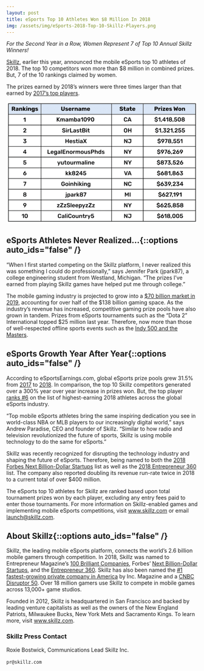 ```yaml
---
layout: post
title: eSports Top 10 Athletes Won $8 Million In 2018
img: /assets/img/eSports-2018-Top-10-Skillz-Players.png
---
```


*For the Second Year in a Row, Women Represent 7 of Top 10 Annual Skillz Winners!*

[Skillz](https://www.skillz.com/), earlier this year, announced the mobile eSports top 10 athletes of 2018. The top 10 competitors won more than $8 million in combined prizes. But, 7 of the 10 rankings claimed by women. 

The prizes earned by 2018’s winners were three times larger than that earned by [2017’s top players](https://venturebeat.com/2018/02/01/2319420/).

![Top Skillz Players 2018](/assets/img/eSports-2018-Top-10-Skillz-Players.png)


## eSports Athletes Never Realized...{::options auto_ids="false" /}

“When I first started competing on the Skillz platform, I never realized this was something I could do professionally,” says Jennifer Park (jpark87), a college engineering student from Westland, Michigan. “The prizes I’ve earned from playing Skillz games have helped put me through college.”

The mobile gaming industry is projected to grow into a [$70 billion market in 2019](https://www.washingtonpost.com/news/sports/wp/2018/09/17/is-the-future-of-esports-in-your-pocket-mobile-gaming-is-already-huge-and-getting-bigger/?noredirect=on&utm_term=.8fd365996471), accounting for over half of the $138 billion gaming space. As the industry’s revenue has increased, competitive gaming prize pools have also grown in tandem. Prizes from eSports tournaments such as the “Dota 2” International topped $25 million last year. Therefore, now more than those of well-respected offline sports events such as the [Indy 500 and the Masters](https://www.businessinsider.com/esports-prize-pools-vs-traditional-sports-2018-6?r=UK&IR=T).

## eSports Growth Year After Year{::options auto_ids="false" /}

According to eSportsEarnings.com, global eSports prize pools grew 31.5% from [2017](https://www.esportsearnings.com/history/2017/top_players) to [2018](https://www.esportsearnings.com/history/2018/top_players). In comparison, the top 10 Skillz competitors generated over a 300% year over year increase in prizes won. But, the top player [ranks #6](https://www.esportsearnings.com/history/2018/top_players) on the list of highest-earning 2018 athletes across the global eSports industry.

“Top mobile eSports athletes bring the same inspiring dedication you see in world-class NBA or MLB players to our increasingly digital world,” says Andrew Paradise, CEO and founder of Skillz. “Similar to how radio and television revolutionized the future of sports, Skillz is using mobile technology to do the same for eSports.”


Skillz was recently recognized for disrupting the technology industry and shaping the future of eSports. Therefore, being named to both the [2018 Forbes Next Billion-Dollar Startups](https://www.forbes.com/next-billion-dollar-startups/#5d70867a4441) list as well as the [2018 Entrepreneur 360](https://www.entrepreneur.com/360) list. The company also reported doubling its revenue run-rate twice in 2018 to a current total of over $400 million.

The eSports top 10 athletes for Skillz are ranked based upon total tournament prizes won by each player, excluding any entry fees paid to enter those tournaments. For more information on Skillz-enabled games and implementing mobile eSports competitions, visit www.skillz.com or email launch@skillz.com.

## About Skillz{::options auto_ids="false" /}

Skillz, the leading mobile eSports platform, connects the world’s 2.6 billion mobile gamers through competition. In 2018, Skillz was named to Entrepreneur Magazine’s [100 Brilliant Companies](https://www.entrepreneur.com/slideshow/313595), Forbes’ [Next Billion-Dollar Startups](https://www.forbes.com/next-billion-dollar-startups/#6334ab494441), and the [Entrepreneur 360](https://www.entrepreneur.com/360). Skillz has also been named the [#1 fastest-growing private company in America](https://c212.net/c/link/?t=0&l=en&o=2332871-1&h=1912389852&u=https%3A%2F%2Fwww.inc.com%2Fprofile%2Fskillz&a=%231+fastest-growing+private+company+in+America) by Inc. Magazine and a [CNBC Disruptor 50](https://www.cnbc.com/video/2017/05/17/cnbcs-2017-disruptor-50-list-new-category-esports-competitive-video-gaming.html). Over 18 million gamers use Skillz to compete in mobile games across 13,000+ game studios. 

Founded in 2012, Skillz is headquartered in San Francisco and backed by leading venture capitalists as well as the owners of the New England Patriots, Milwaukee Bucks, New York Mets and Sacramento Kings. To learn more, visit www.skillz.com.

### Skillz Press Contact

Roxie Bostwick, Communications Lead Skillz Inc.

```pr@skillz.com```

